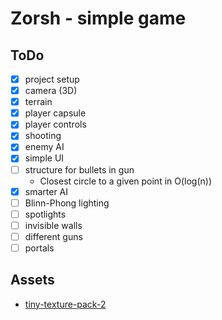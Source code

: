 # Zorsh - simple game

## ToDo
- [x] project setup
- [x] camera (3D)
- [x] terrain
- [x] player capsule
- [x] player controls
- [x] shooting
- [x] enemy AI
- [x] simple UI
- [ ] structure for bullets in gun
    - Closest circle to a given point in O(log(n))
- [x] smarter AI
- [ ] Blinn-Phong lighting
- [ ] spotlights
- [ ] invisible walls
- [ ] different guns
- [ ] portals

## Assets
- [tiny-texture-pack-2](https://opengameart.org/content/tiny-texture-pack-2)
